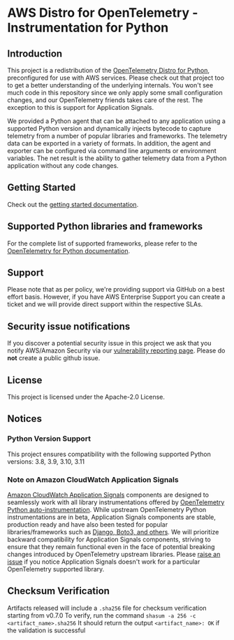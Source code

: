 # AWS Distro for OpenTelemetry - Instrumentation for Python

## Introduction

This project is a redistribution of the [OpenTelemetry Distro for Python](https://github.com/open-telemetry/opentelemetry-python-contrib/tree/main/opentelemetry-distro),
preconfigured for use with AWS services. Please check out that project too to get a better
understanding of the underlying internals. You won't see much code in this repository since we only
apply some small configuration changes, and our OpenTelemetry friends takes care of the rest. The 
exception to this is support for Application Signals.

We provided a Python agent that can be attached to any application using a supported Python version and dynamically injects
bytecode to capture telemetry from a number of popular libraries and frameworks. The telemetry data
can be exported in a variety of formats. In addition, the agent and exporter can be configured via
command line arguments or environment variables. The net result is the ability to gather telemetry
data from a Python application without any code changes.

## Getting Started

Check out the [getting started documentation](https://aws-otel.github.io/docs/getting-started/python-sdk/auto-instr).

## Supported Python libraries and frameworks
For the complete list of supported frameworks, please refer to the [OpenTelemetry for Python documentation](https://github.com/open-telemetry/opentelemetry-python-contrib/blob/main/instrumentation/README.md).

## Support

Please note that as per policy, we're providing support via GitHub on a best effort basis. However, if you have AWS Enterprise Support you can create a ticket and we will provide direct support within the respective SLAs.

## Security issue notifications
If you discover a potential security issue in this project we ask that you notify AWS/Amazon Security via our [vulnerability reporting page](http://aws.amazon.com/security/vulnerability-reporting/). Please do **not** create a public github issue.

## License

This project is licensed under the Apache-2.0 License.

## Notices

### Python Version Support
This project ensures compatibility with the following supported Python versions: 3.8, 3.9, 3.10, 3.11

### Note on Amazon CloudWatch Application Signals
[Amazon CloudWatch Application Signals](https://docs.aws.amazon.com/AmazonCloudWatch/latest/monitoring/CloudWatch-Application-Monitoring-Sections.html) components are designed to seamlessly work with all library instrumentations offered by [OpenTelemetry Python auto-instrumentation](https://github.com/open-telemetry/opentelemetry-python-contrib/blob/main/instrumentation/README.md). While upstream OpenTelemetry Python instrumentations are in beta, Application Signals components are stable, production ready and have also been tested for popular libraries/frameworks such as [Django, Boto3, and others](https://github.com/aws-observability/aws-otel-python-instrumentation/tree/main/contract-tests/images/applications). We will prioritize backward compatibility for Application Signals components, striving to ensure that they remain functional even in the face of potential breaking changes introduced by OpenTelemetry upstream libraries. Please [raise an issue](https://github.com/aws-observability/aws-otel-python-instrumentation/blob/main/CONTRIBUTING.md#reporting-bugsfeature-requests) if you notice Application Signals doesn't work for a particular OpenTelemetry supported library.

## Checksum Verification
Artifacts released will include a `.sha256` file for checksum verification starting from v0.7.0
To verify, run the command `shasum -a 256 -c <artifact_name>.sha256` 
It should return the output `<artifact_name>: OK` if the validation is successful
